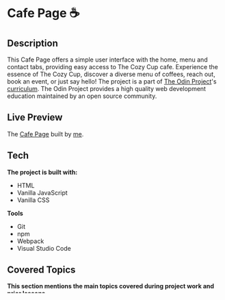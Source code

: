 # Cafe Page ☕
## Description
This Cafe Page offers a simple user interface with the home, menu and contact tabs, providing easy access to The Cozy Cup cafe. Experience the essence of The Cozy Cup, discover a diverse menu of coffees, reach out, book an event, or just say hello! The project is a part of [The Odin Project](https://www.theodinproject.com/dashboard)'s [curriculum](https://www.theodinproject.com/lessons/node-path-javascript-restaurant-page). The Odin Project provides a high quality web development education maintained by an open source community.
## Live Preview
The [Cafe Page](https://haminimi.github.io/cafe-page/) built by [me](https://github.com/Haminimi).
## Tech
**The project is built with:**
- HTML
- Vanilla JavaScript
- Vanilla CSS

**Tools**
- Git
- npm
- Webpack
- Visual Studio Code
## Covered Topics
**This section mentions the main topics covered during project work and prior lessons**
- Modules
- npm
- Webpack
- DOM manipulation
## Reflection
I am very excited to work with Webpack, I find it both interesting and extremely useful. I am looking forward to exploring more, delving deeper into the world of Webpack, and implementing some of the features such as Hot Module Replacement and Lazy Loading in the future.
## Credits
- [Coffee cup stickers created by Design Circle - Flaticon](https://www.flaticon.com/free-stickers/coffee-cup)
- [Coffee stickers created by Gohsantosadrive - Flaticon](https://www.flaticon.com/free-stickers/coffee)
- [Letter stickers created by Gohsantosadrive - Flaticon](https://www.flaticon.com/free-stickers/letter)
- [Phone stickers created by Gohsantosa - Flaticon](https://www.flaticon.com/free-stickers/phone)
- Background photo by [Thom Holmes](https://unsplash.com/@thomholmes?utm_content=creditCopyText&utm_medium=referral&utm_source=unsplash) on [Unsplash](https://unsplash.com/photos/brown-wooden-dining-table-inside-room-RqASow2Y6Os?utm_content=creditCopyText&utm_medium=referral&utm_source=unsplash)
## Author
- [GitHub](https://github.com/Haminimi)
- [Exercism](https://exercism.org/profiles/Haminimi)
- [LeetCode](https://leetcode.com/Haminimi/)
- Email: haminimi.dev@gmail.com
- LinkedIn: A profile will be available at the time I am job ready
